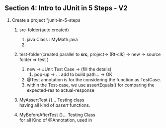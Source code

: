 ## Section 4: Intro to JUnit in 5 Steps - V2

1. Create a project "junit-in-5-steps
	1. src-folder(auto created)
		1. java Class : MyMath.java  
		2. 
	2. test-folder(created parallel to **src**, project-> (Rt-clk) -> new -> source folder => test )  
		1. new -> JUnit Test Case -> (fill the details)   
			1. pop-up -> ... add to build path... -> OK  
		2. @Test annotation is for the considering the function as TestCase.
		3. within the Test-case, we use assertEquals() for comparing the expected-res to actual-response
		
		
	3. MyAssertTest {}... Testing class   
		having all kind of  *assert* functions.
		 
	4. MyBeforeAfterTest {}... Testing Class   
		for all Kind of @Annotation, used in 
		 